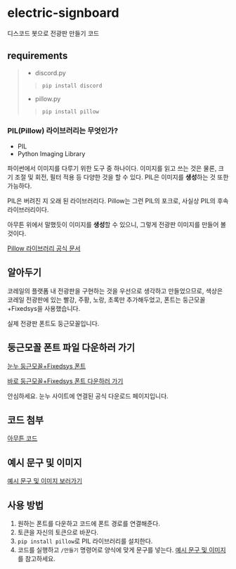 # electric-signboard
디스코드 봇으로 전광판 만들기 코드

## requirements
> - discord.py
>> `pip install discord` 
> - pillow.py
>> `pip install pillow`


### PIL(Pillow) 라이브러리는 무엇인가?
- PIL
- Python Imaging Library

파이썬에서 이미지를 다루기 위한 도구 중 하나이다.
이미지를 읽고 쓰는 것은 물론, 크기 조절 및 회전, 필터 적용 등 다양한 것을 할 수 있다.
PIL은 이미지를 **생성**하는 것 또한 가능하다.

PIL은 버려진 지 오래 된 라이브러리다.
Pillow는 그런 PIL의 포크로, 사실상 PIL의 후속 라이브러리이다.

아무튼 위에서 말했듯이 이미지를 **생성**할 수 있으니, 그렇게 전광판 이미지를 만들어 볼 것이다.

[Pillow 라이브러리 공식 문서](https://pillow.readthedocs.io/en/stable/)

## 알아두기
코레일의 플랫폼 내 전광판을 구현하는 것을 우선으로 생각하고 만들었으므로, 색상은 코레일 전광판에 있는 빨강, 주황, 노랑, 초록만 추가해두었고, 폰트는 둥근모꼴+Fixedsys을 사용했습니다.

실제 전광판 폰트도 둥근모꼴입니다.

## 둥근모꼴 폰트 파일 다운하러 가기
[눈누 둥근모꼴+Fixedsys 폰트](https://noonnu.cc/font_page/250)

[바로 둥근모꼴+Fixedsys 폰트 다운하러 가기](https://cactus.tistory.com/193)

안심하세요. 눈누 사이트에 연결된 공식 다운로드 페이지입니다.

## 코드 첨부
[아무튼 코드](https://github.com/Rung2ne/Discord-Korail-electric-signboard-maker/blob/main/app.py)

## 예시 문구 및 이미지
[예시 문구 및 이미지 보러가기](https://github.com/Rung2ne/Discord-Korail-electric-signboard-maker/blob/main/example.md)

## 사용 방법
1. 원하는 폰트를 다운하고 코드에 폰트 경로를 연결해준다.
2. 토큰을 자신의 토큰으로 바꾼다.
3. `pip install pillow`로 PIL 라이브러리를 설치한다.
4. 코드를 실행하고 `/만들기` 명령어로 양식에 맞게 문구를 넣는다. [예시 문구 및 이미지](https://github.com/Rung2ne/electric-signboard/blob/main/example.md)를 참고하세요.
